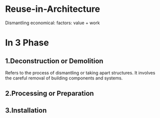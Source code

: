 # Reuse-in-Architecture
Dismantling economical: factors: value + work
# In 3 Phase 

## 1.Deconstruction or Demolition
Refers to the process of dismantling or taking apart structures. It involves the careful removal of building components and systems.
## 2.Processing or Preparation

## 3.Installation




